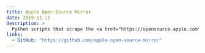 ```yaml
---
title: Apple Open Source Mirror
date: 2019-11-11
description: >
  Python scripts that scrape the <a href="https://opensource.apple.com">Apple Open Source website</a> for project tarballs and convert them into Git repositories, with best-effort correlation of project build numbers with OS releases and dates.
links:
  - GitHub: "https://github.com/apple-open-source-mirror"
---
```

